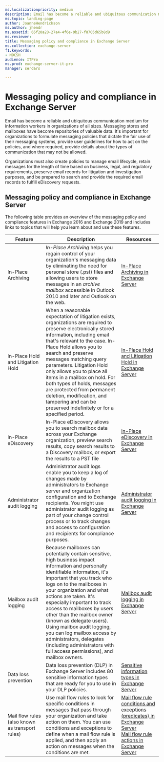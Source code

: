 ```yaml
---
ms.localizationpriority: medium
description: Email has become a reliable and ubiquitous communication medium for information workers in organizations of all sizes. Messaging stores and mailboxes have become repositories of valuable data. It's important for organizations to formulate messaging policies that dictate the fair use of their messaging systems, provide user guidelines for how to act on the policies, and where required, provide details about the types of communication that may not be allowed.
ms.topic: landing-page
author: JoanneHendrickson
ms.author: jhendr
ms.assetid: 65f20a20-27a4-4f6e-9b27-f8705d65b8d9
ms.reviewer: 
title: Messaging policy and compliance in Exchange Server
ms.collection: exchange-server
f1.keywords:
- NOCSH
audience: ITPro
ms.prod: exchange-server-it-pro
manager: serdars

---
```


# Messaging policy and compliance in Exchange Server

Email has become a reliable and ubiquitous communication medium for information workers in organizations of all sizes. Messaging stores and mailboxes have become repositories of valuable data. It's important for organizations to formulate messaging policies that dictate the fair use of their messaging systems, provide user guidelines for how to act on the policies, and where required, provide details about the types of communication that may not be allowed.

Organizations must also create policies to manage email lifecycle, retain messages for the length of time based on business, legal, and regulatory requirements, preserve email records for litigation and investigation purposes, and be prepared to search and provide the required email records to fulfill eDiscovery requests.

## Messaging policy and compliance in Exchange Server

The following table provides an overview of the messaging policy and compliance features in Exchange 2016 and Exchange 2019 and includes links to topics that will help you learn about and use these features.

|Feature|Description|Resources|
|---|---|---|
|In-Place Archiving| *In-Place Archiving* helps you regain control of your organization's messaging data by eliminating the need for personal store (.pst) files and allowing users to store messages in an *archive mailbox* accessible in Outlook 2010 and later and Outlook on the web.|[In-Place Archiving in Exchange Server](in-place-archiving/in-place-archiving.md)|
|In-Place Hold and Litigation Hold|When a reasonable expectation of litigation exists, organizations are required to preserve electronically stored information, including email that's relevant to the case. In-Place Hold allows you to search and preserve messages matching query parameters. Litigation Hold only allows you to place all items in a mailbox on hold. For both types of holds, messages are protected from permanent deletion, modification, and tampering and can be preserved indefinitely or for a specified period.|[In-Place Hold and Litigation Hold in Exchange Server](holds/holds.md)|
|In-Place eDiscovery|In-Place eDiscovery allows you to search mailbox data across your Exchange organization, preview search results, copy search results to a Discovery mailbox, or export the results to a PST file|[In-Place eDiscovery in Exchange Server](ediscovery/ediscovery.md)|
|Administrator audit logging|Administrator audit logs enable you to keep a log of changes made by administrators to Exchange server and organization configuration and to Exchange recipients. You might use administrator audit logging as part of your change control process or to track changes and access to configuration and recipients for compliance purposes.|[Administrator audit logging in Exchange Server](admin-audit-logging/admin-audit-logging.md)|
|Mailbox audit logging|Because mailboxes can potentially contain sensitive, high business impact information and personally identifiable information, it's important that you track who logs on to the mailboxes in your organization and what actions are taken. It's especially important to track access to mailboxes by users other than the mailbox owner (known as delegate users). Using mailbox audit logging, you can log mailbox access by administrators, delegates (including administrators with full access permissions), and mailbox owners.|[Mailbox audit logging in Exchange Server](mailbox-audit-logging/mailbox-audit-logging.md)|
|Data loss prevention|Data loss prevention (DLP) in Exchange Server includes 80 sensitive information types that are ready for you to use in your DLP policies.|[Sensitive information types in Exchange Server](data-loss-prevention/sensitive-information-types.md)|
|Mail flow rules (also known as transport rules)|Use mail flow rules to look for specific conditions in messages that pass through your organization and take action on them. You can use conditions and exceptions to define when a mail flow rule is applied, and then apply an action on messages when the conditions are met.|[Mail flow rule conditions and exceptions (predicates) in Exchange Server](mail-flow-rules/conditions-and-exceptions.md) <br/> [Mail flow rule actions in Exchange Server](mail-flow-rules/actions.md)|
